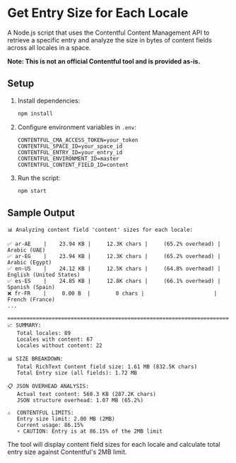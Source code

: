 # Get Entry Size for Each Locale

A Node.js script that uses the Contentful Content Management API to retrieve a specific entry and analyze the size in bytes of content fields across all locales in a space.

**Note: This is not an official Contentful tool and is provided as-is.**

## Setup

1. Install dependencies:

   ```bash
   npm install
   ```

2. Configure environment variables in `.env`:

   ```env
   CONTENTFUL_CMA_ACCESS_TOKEN=your_token
   CONTENTFUL_SPACE_ID=your_space_id
   CONTENTFUL_ENTRY_ID=your_entry_id
   CONTENTFUL_ENVIRONMENT_ID=master
   CONTENTFUL_CONTENT_FIELD_ID=content
   ```

3. Run the script:
   ```bash
   npm start
   ```

## Sample Output

```
📊 Analyzing content field 'content' sizes for each locale:

✅ ar-AE    |    23.94 KB |     12.3K chars |     (65.2% overhead) | Arabic (UAE)
✅ ar-EG    |    23.94 KB |     12.3K chars |     (65.2% overhead) | Arabic (Egypt)
✅ en-US    |    24.12 KB |     12.5K chars |     (64.8% overhead) | English (United States)
✅ es-ES    |    24.85 KB |     12.8K chars |     (66.1% overhead) | Spanish (Spain)
❌ fr-FR    |     0.00 B  |        0 chars |                      | French (France)
...

======================================================================
📈 SUMMARY:
   Total locales: 89
   Locales with content: 67
   Locales without content: 22

📊 SIZE BREAKDOWN:
   Total RichText Content field size: 1.61 MB (832.5K chars)
   Total Entry size (all fields): 1.72 MB

📋 JSON OVERHEAD ANALYSIS:
   Actual text content: 560.3 KB (287.2K chars)
   JSON structure overhead: 1.07 MB (65.2%)

⚠️  CONTENTFUL LIMITS:
   Entry size limit: 2.00 MB (2MB)
   Current usage: 86.15%
   ⚡ CAUTION: Entry is at 86.15% of the 2MB limit
```

The tool will display content field sizes for each locale and calculate total entry size against Contentful's 2MB limit.
